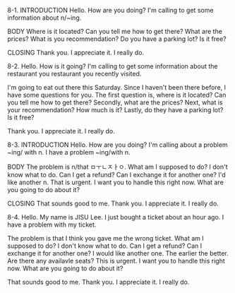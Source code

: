 8-1.
INTRODUCTION
Hello. How are you doing? I'm calling to get some information about n/~ing.

BODY
Where is it located? Can you tell me how to get there?
What are the prices? What is you recommendation?
Do you have a parking lot? Is it free?

CLOSING
Thank you. I appreciate it. I really do.

8-2.
Hello. How is it going? I'm calling to get some information about the restaurant you restaurant you recently visited.

I'm going to eat out there this Saturday. Since I haven't been there before, I have some questions for you. The first question is, where is it located? Can you tell me how to get there? Secondly, what are the prices? Next, what is your recommendation? How much is it? Lastly, do they have a parking lot? Is it free?

Thank you. I appreciate it. I really do.

8-3.
INTRODUCTION
Hello. How are you doing? I'm calling about a problem ~ing/ with n. I have a problem ~ing/with n.

BODY
The problem is n/that ㅁㅜㄴㅈㅏㅇ. What am I supposed to do? I don't know what to do.
Can I get a refund? Can I exchange it for another one? I'd like another n.
That is urgent. I want you to handle this right now. What are you going to do about it?

CLOSING
That sounds good to me. Thank you. I appreciate it. I really do.

8-4.
Hello. My name is JISU Lee. I just bought a ticket about an hour ago. I have a problem with my ticket.

The problem is that I think you gave me the wrong ticket. What am I supposed to do? I don't know what to do. Can I get a refund? Can I exchange it for another one? I would like another one. The earlier the better. Are there any availavle seats? This is urgent. I want you to handle this right now. What are you going to do about it?

That sounds good to me. Thank you. I appreciate it. I really do.
